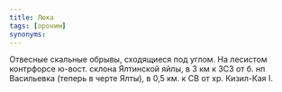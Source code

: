 ```yaml
---
title: Люка
tags: [ороним]
synonyms:
---
```


Отвесные скальные обрывы, сходящиеся под углом. На лесистом контрфорсе ю-вост.
склона Ялтинской яйлы, в 3 км к ЗСЗ от б. нп Васильевка (теперь в черте Ялты), в
0,5 км. к СВ от хр. Кизил-Кая I.
